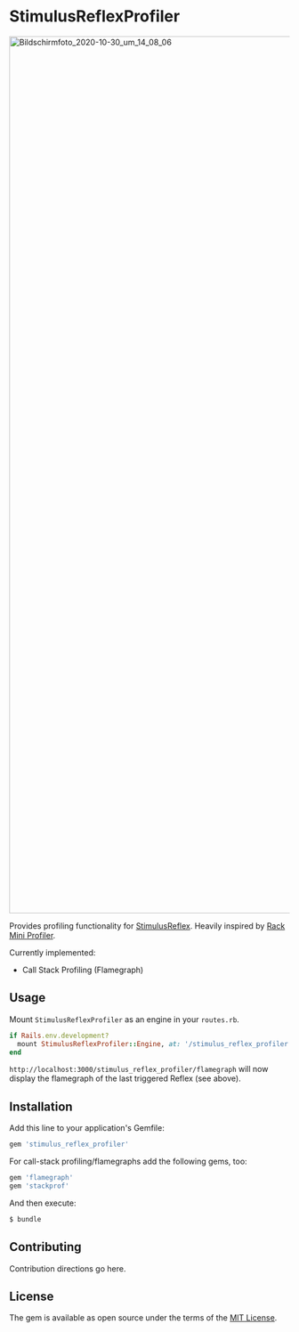 # StimulusReflexProfiler
<img width="1576" alt="Bildschirmfoto_2020-10-30_um_14_08_06" src="https://user-images.githubusercontent.com/4352208/97709113-1bf1c200-1aba-11eb-8d0e-3632b5bb0e25.png">

Provides profiling functionality for [StimulusReflex](https://github.com/hopsoft/stimulus_reflex). Heavily inspired by [Rack Mini Profiler](https://github.com/MiniProfiler/rack-mini-profiler).

Currently implemented:

- Call Stack Profiling (Flamegraph)

## Usage
Mount `StimulusReflexProfiler` as an engine in your `routes.rb`.

```ruby
if Rails.env.development?
  mount StimulusReflexProfiler::Engine, at: '/stimulus_reflex_profiler'
end
```

`http://localhost:3000/stimulus_reflex_profiler/flamegraph` will now display the flamegraph of the last triggered Reflex (see above).


## Installation
Add this line to your application's Gemfile:

```ruby
gem 'stimulus_reflex_profiler'
```

For call-stack profiling/flamegraphs add the following gems, too:

```ruby
gem 'flamegraph'
gem 'stackprof'
```

And then execute:
```bash
$ bundle
```

## Contributing
Contribution directions go here.

## License
The gem is available as open source under the terms of the [MIT License](https://opensource.org/licenses/MIT).
